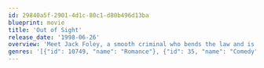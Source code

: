 ```yaml
---
id: 29840a5f-2901-4d1c-80c1-d80b496d13ba
blueprint: movie
title: 'Out of Sight'
release_date: '1998-06-26'
overview: 'Meet Jack Foley, a smooth criminal who bends the law and is determined to make one last heist. Karen Sisco is a federal marshal who chooses all the right moves … and all the wrong guys. Now they''re willing to risk it all to find out if there''s more between them than just the law. Variety hails Out of Sight as "a sly, sexy, vastly entertaining film."'
genres: '[{"id": 10749, "name": "Romance"}, {"id": 35, "name": "Comedy"}, {"id": 80, "name": "Crime"}]'
---
```

